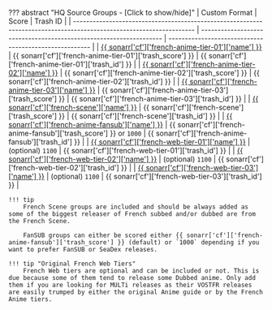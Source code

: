 ??? abstract "HQ Source Groups - [Click to show/hide]"
    | Custom Format                                                                                                       | Score                                                              | Trash ID                                               |
    | ------------------------------------------------------------------------------------------------------------------- | ------------------------------------------------------------------ | ------------------------------------------------------ |
    | [{{ sonarr['cf']['french-anime-tier-01']['name'] }}](/Sonarr/sonarr-collection-of-custom-formats/#fr-anime-tier-01) | {{ sonarr['cf']['french-anime-tier-01']['trash_score'] }}          | {{ sonarr['cf']['french-anime-tier-01']['trash_id'] }} |
    | [{{ sonarr['cf']['french-anime-tier-02']['name'] }}](/Sonarr/sonarr-collection-of-custom-formats/#fr-anime-tier-02) | {{ sonarr['cf']['french-anime-tier-02']['trash_score'] }}          | {{ sonarr['cf']['french-anime-tier-02']['trash_id'] }} |
    | [{{ sonarr['cf']['french-anime-tier-03']['name'] }}](/Sonarr/sonarr-collection-of-custom-formats/#fr-anime-tier-03) | {{ sonarr['cf']['french-anime-tier-03']['trash_score'] }}          | {{ sonarr['cf']['french-anime-tier-03']['trash_id'] }} |
    | [{{ sonarr['cf']['french-scene']['name'] }}](/Sonarr/sonarr-collection-of-custom-formats/#fr-scene-groups)          | {{ sonarr['cf']['french-scene']['trash_score'] }}                  | {{ sonarr['cf']['french-scene']['trash_id'] }}         |
    | [{{ sonarr['cf']['french-anime-fansub']['name'] }}](/Sonarr/sonarr-collection-of-custom-formats/#fr-anime-fansub)   | {{ sonarr['cf']['french-anime-fansub']['trash_score'] }} or `1000` | {{ sonarr['cf']['french-anime-fansub']['trash_id'] }}  |
    | [{{ sonarr['cf']['french-web-tier-01']['name'] }}](/Sonarr/sonarr-collection-of-custom-formats/#fr-web-tier-01)     | (optional) `1100`                                                  | {{ sonarr['cf']['french-web-tier-01']['trash_id'] }}   |
    | [{{ sonarr['cf']['french-web-tier-02']['name'] }}](/Sonarr/sonarr-collection-of-custom-formats/#fr-web-tier-02)     | (optional) `1100`                                                  | {{ sonarr['cf']['french-web-tier-02']['trash_id'] }}   |
    | [{{ sonarr['cf']['french-web-tier-03']['name'] }}](/Sonarr/sonarr-collection-of-custom-formats/#fr-web-tier-03)     | (optional) `1100`                                                  | {{ sonarr['cf']['french-web-tier-03']['trash_id'] }}   |

    !!! tip
        French Scene groups are included and should be always added as some of the biggest releaser of French subbed and/or dubbed are from the French Scene.

        FanSUB groups can either be scored either {{ sonarr['cf']['french-anime-fansub']['trash_score'] }} (default) or `1000` depending if you want to prefer FanSUB or SeaDex releases.

    !!! tip "Original French Web Tiers"
        French Web tiers are optional and can be included or not. This is due because some of them tend to release some Dubbed anime. Only add them if you are looking for MULTi releases as their VOSTFR releases are easily trumped by either the original Anime guide or by the French Anime tiers.
